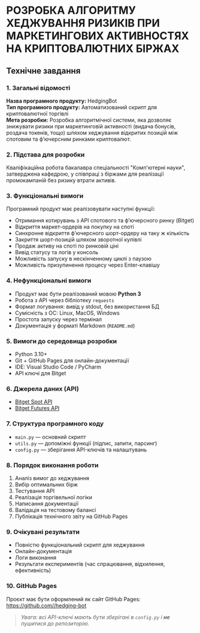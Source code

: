 # РОЗРОБКА АЛГОРИТМУ ХЕДЖУВАННЯ РИЗИКІВ ПРИ МАРКЕТИНГОВИХ АКТИВНОСТЯХ НА КРИПТОВАЛЮТНИХ БІРЖАХ

## Технічне завдання

### 1. Загальні відомості

**Назва програмного продукту:** HedgingBot  
**Тип програмного продукту:** Автоматизований скрипт для криптовалютної торгівлі  
**Мета розробки:** Розробка алгоритмічної системи, яка дозволяє знижувати ризики при маркетинговій активності (видача бонусів, роздача токенів, тощо) шляхом хеджування відкритих позицій між спотовим та ф’ючерсним ринками криптовалют.

### 2. Підстава для розробки

Кваліфікаційна робота бакалавра спеціальності "Комп'ютерні науки", затверджена кафедрою, у співпраці з біржами для реалізації промокампаній без ризику втрати активів.

### 3. Функціональні вимоги

Програмний продукт має реалізовувати наступні функції:

- Отримання котирувань з API спотового та ф’ючерсного ринку (Bitget)
- Відкриття маркет-ордерів на покупку на споті
- Синхронне відкриття ф’ючерсного шорт-ордеру на таку ж кількість
- Закриття шорт-позицій шляхом зворотної купівлі
- Продаж активу на споті по ринковій ціні
- Вивід статусу та логів у консоль
- Можливість запуску в нескінченному циклі з паузою
- Можливість призупинення процесу через Enter-клавішу

### 4. Нефункціональні вимоги

- Продукт має бути реалізований мовою **Python 3**
- Робота з API через бібліотеку `requests`
- Формат логування: вивід у stdout, без використання БД
- Сумісність з ОС: Linux, MacOS, Windows
- Простота запуску через термінал
- Документація у форматі Markdown (`README.md`)

### 5. Вимоги до середовища розробки

- Python 3.10+
- Git + GitHub Pages для онлайн-документації
- IDE: Visual Studio Code / PyCharm
- API ключі для Bitget

### 6. Джерела даних (API)

- [Bitget Spot API](https://www.bitget.com/api-doc/spot/trade/PlaceOrder)
- [Bitget Futures API](https://www.bitget.com/api-doc/mix/trade/placeOrder)

### 7. Структура програмного коду

- `main.py` — основний скрипт
- `utils.py` — допоміжні функції (підпис, запити, парсинг)
- `config.py` — зберігання API-ключів та налаштувань

### 8. Порядок виконання роботи

1. Аналіз вимог до хеджування
2. Вибір оптимальних бірж
3. Тестування API
4. Реалізація торгівельної логіки
5. Написання документації
6. Валідація на тестовому балансі
7. Публікація технічного звіту на GitHub Pages

### 9. Очікувані результати

- Повністю функціональний скрипт для хеджування
- Онлайн-документація
- Логи виконання
- Результати експериментів (час спрацювання, відхилення, ефективність)

### 10. GitHub Pages

Проєкт має бути оформлений як сайт GitHub Pages:  
[https://github.com/<user>/hedging-bot](https://github.com/)

> _Увага: всі API-ключі мають бути зберігані в `config.py` і **не** пушитися до репозиторію._

